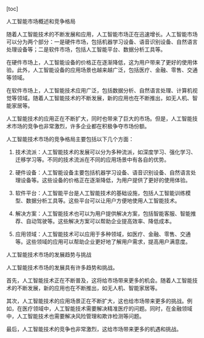 
[toc]                    
                
                
人工智能市场概述和竞争格局

随着人工智能技术的不断发展和应用，人工智能市场正在迅速增长。人工智能市场可以分为两个部分：一是硬件市场，包括机器学习设备、语音识别设备、自然语言处理设备等；二是软件市场，包括人工智能平台、数据分析工具等。

在硬件市场上，人工智能设备的价格正在逐渐降低，这为用户带来了更好的使用体验。此外，人工智能设备的应用场景也越来越广泛，包括医疗、金融、零售、交通等领域。

在软件市场上，人工智能技术应用广泛，包括数据分析、自然语言处理、计算机视觉等领域。随着人工智能技术的不断发展，新的应用也在不断推出，如无人机、智能家居等。

人工智能技术的应用正在不断扩大，同时也带来了巨大的市场。但是，人工智能技术市场的竞争也非常激烈，许多企业都在积极争夺市场份额。

人工智能技术市场的竞争格局主要包括以下几个方面：

1. 技术流派：人工智能技术的发展可以分为多种流派，如深度学习、强化学习、迁移学习等。不同的技术流派在不同的应用场景中有各自的优势。

2. 硬件设备：人工智能设备主要包括机器学习设备、语音识别设备、自然语言处理设备等。这些设备的价格正在逐渐降低，为用户提供了更好的使用体验。

3. 软件平台：人工智能平台是人工智能技术的基础设施，包括人工智能训练模型、数据分析工具等。这些平台可以让用户方便地使用人工智能技术。

4. 解决方案：人工智能技术也可以为用户提供解决方案，包括智能客服、智能推荐、自动驾驶等。这些解决方案可以帮助企业提高效率、降低成本。

5. 应用领域：人工智能技术可以应用于多种领域，如医疗、金融、零售、交通等。这些领域的应用可以帮助企业更好地了解用户需求，提高用户满意度。

人工智能技术市场的发展趋势与挑战

人工智能技术市场的发展具有许多趋势和挑战。

首先，人工智能技术正在不断普及，这将给市场带来更多的机会。随着人工智能技术的不断发展，新的应用也在不断推出，如无人机、智能家居等。

其次，人工智能技术的应用场景正在不断扩大，这也给市场带来更多的挑战。例如，在医疗领域中，人工智能技术需要解决精准医疗的问题。同时，在金融领域中，人工智能技术也需要解决风险管理和欺诈检测等问题。

最后，人工智能技术的竞争也非常激烈，这给市场带来更多的机遇和挑战。

